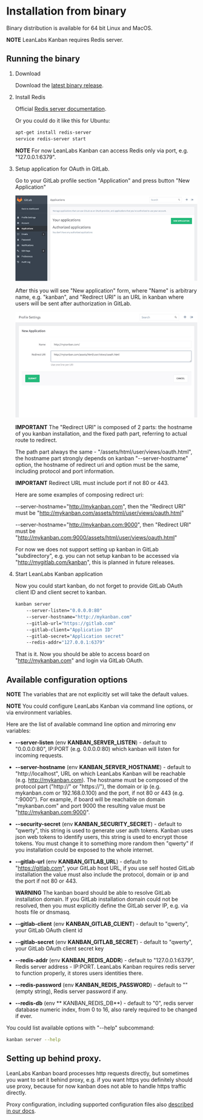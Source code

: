 # Installation from binary

Binary distribution is available for 64 bit Linux and MacOS.

**NOTE** LeanLabs Kanban requires Redis server.

## Running the binary

1. Download

    Download the [latest binary release](http://kanban.leanlabs.io/downloads).

2. Install Redis

    Official [Redis server documentation](http://redis.io/download#installation).

    Or you could do it like this for Ubuntu:

    ```bash
    apt-get install redis-server
    service redis-server start
    ```

    **NOTE** For now LeanLabs Kanban can access Redis only via port, e.g. "127.0.0.1:6379".

3. Setup application for OAuth in GitLab.

    Go to your GitLab profile section "Application" and press button "New Application"

    ![applications page](gitlab_oauth/applications.jpg)

    After this you will see "New application" form, where "Name" is arbitrary name, e.g. "kanban", and "Redirect URI" is an URL in kanban where users will be sent after authorization in GitLab.

    ![new application](gitlab_oauth/create_desc.jpg)
    
    **IMPORTANT** The "Redirect URI" is composed of 2 parts: the hostname of you kanban installation, and the fixed path part, referring to actual route to redirect. 

    The path part always the same -  "/assets/html/user/views/oauth.html", the hostname part strongly depends on kanban "--server-hostname" option, the hostname of redirect uri and option must be the same, including protocol and port information. 

    **IMPORTANT** Redirect URL must include port if not 80 or 443. 

    Here are some examples of composing redirect uri:

    --server-hostname="http://mykanban.com", then the "Redirect URI" must be "http://mykanban.com/assets/html/user/views/oauth.html"

    --server-hostname="http://mykanban.com:9000", then "Redirect URI" must be "http://mykanban.com:9000/assets/html/user/views/oauth.html"

    For now we does not support setting up kanban in GitLab "subdirectory", e.g. you can not setup kanban to be accessed via "http://mygitlab.com/kanban", this is planned in future releases.

4. Start LeanLabs Kanban application

    Now you could start kanban, do not forget to provide GitLab OAuth client ID and client secret to kanban.

    ```bash
    kanban server
        --server-listen="0.0.0.0:80"
        --server-hostname="http://mykanban.com"
        --gitlab-url="https://gitlab.com"
        --gitlab-client="Application ID"
        --gitlab-secret="Application secret"
        --redis-addr="127.0.0.1:6379"
    ```

    That is it. Now you should be able to access board on "http://mykanban.com" and login via GitLab OAuth.

## Available configuration options

**NOTE** The variables that are not explicitly set will take the default values.

**NOTE** You could configure LeanLabs Kanban via command line options, or via environment variables.

Here are the list of available command line option and mirroring env variables:

- **--server-listen** (env **KANBAN_SERVER_LISTEN**) - default to "0.0.0.0:80", IP:PORT (e.g. 0.0.0.0:80) which kanban will listen for incoming requests.

- **--server-hostname** (env **KANBAN_SERVER_HOSTNAME**) - default to "http://localhost", URL on which LeanLabs Kanban will be reachable (e.g. http://mykanban.com). The hostname must be composed of the protocol part ("http://" or "https://"), the domain or ip (e.g. mykanban.com or 192.168.0.100) and the port, if not 80 or 443 (e.g. ":9000"). For example, if board will be reachable on domain "mykanban.com" and port 9000 the resulting value must be "http://mykanban.com:9000".

- **--security-secret** (env **KANBAN_SECURITY_SECRET**) - default to "qwerty", this string is used to generate user auth tokens. Kanban uses json web tokens to identify users, this string is used to encrypt those tokens. You must change it to something more random then "qwerty" if you installation could be exposed to the whole internet.

- **--gitlab-url** (env **KANBAN_GITLAB_URL**) - default to "https://gitlab.com", your GitLab host URL, if you use self hosted GitLab installation the value must also include the protocol, domain or ip and the port if not 80 or 443. 

    **WARNING** The kanban board should be able to resolve GitLab installation domain. If you GitLab installation domain could not be resolved, then you must explicitly define the GitLab server IP, e.g. via hosts file or dnsmasq.

- **--gitlab-client** (env **KANBAN_GITLAB_CLIENT**) - default to "qwerty", your GitLab OAuth client id

- **--gitlab-secret** (env **KANBAN_GITLAB_SECRET**) - default to "qwerty", your GitLab OAuth client secret key

- **--redis-addr** (env **KANBAN_REDIS_ADDR**) - default to "127.0.0.1:6379", Redis server address - IP:PORT. LeanLabs Kanban requires redis server to function properly, it stores users identities there.

- **--redis-password** (env **KANBAN_REDIS_PASSWORD**) - default to "" (empty string), Redis server password if any.

- **--redis-db** (env ** KANBAN_REDIS_DB**) - default to "0", redis server database numeric index, from 0 to 16, also rarely required to be changed if ever.

You could list available options with "--help" subcommand:

```bash
kanban server --help
```

## Setting up behind proxy.

LeanLabs Kanban board processes http requests directly, but sometimes you want to set it behind proxy, e.g. if you want https you definitely should use proxy, because for now kanban does not able to handle https traffic directly.

Proxy configuration, including supported configuration files also [described in our docs](/docs/configuration/).
